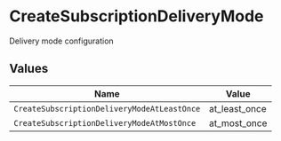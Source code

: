 # CreateSubscriptionDeliveryMode

Delivery mode configuration


## Values

| Name                                        | Value                                       |
| ------------------------------------------- | ------------------------------------------- |
| `CreateSubscriptionDeliveryModeAtLeastOnce` | at_least_once                               |
| `CreateSubscriptionDeliveryModeAtMostOnce`  | at_most_once                                |